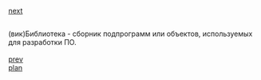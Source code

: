 <a href="05.md">next</a>

<h2></h2>

<div>
(вик)Библиотека - сборник подпрограмм или объектов, используемых для разработки ПО.
</div>

<br/>
<a href="03.md">prev</a>
<br/>
<a href="00.md">plan</a>
